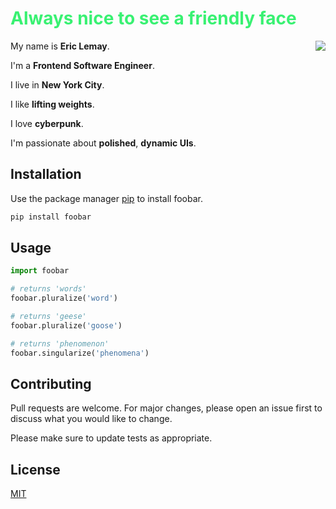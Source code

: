 <h1 style="color: #39f172;">Always nice to see a friendly face</h1>

My name is **Eric Lemay**. <img src="https://media.giphy.com/media/YaAxfArI11F2XOIczx/giphy.gif" align="right" />

I'm a **Frontend Software Engineer**.

I live in **New York City**.

I like **lifting weights**.

I love **cyberpunk**.

I'm passionate about **polished**, **dynamic UIs**.

## Installation

Use the package manager [pip](https://pip.pypa.io/en/stable/) to install foobar.

```bash
pip install foobar
```

## Usage

```python
import foobar

# returns 'words'
foobar.pluralize('word')

# returns 'geese'
foobar.pluralize('goose')

# returns 'phenomenon'
foobar.singularize('phenomena')
```

## Contributing

Pull requests are welcome. For major changes, please open an issue first to discuss what you would like to change.

Please make sure to update tests as appropriate.

## License

[MIT](https://choosealicense.com/licenses/mit/)
